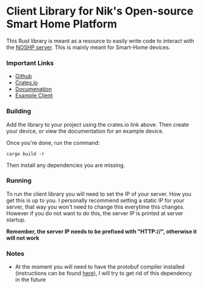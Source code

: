 # Client Library for Nik's Open-source Smart Home Platform 
This Rust library is meant as a resource to easily write code to interact with the [NOSHP server](https://github.com/niknik3610/IoT_Platform). This is mainly meant for Smart-Home devices.  

### Important Links
- [Github](https://github.com/niknik3610/IoT_Platform)
- [Crates.io](https://crates.io/crates/NOSHP-Client)
- [Documenation](https://docs.rs/NOSHP-Client/0.1.2/NOSHP_Client/)
- [Example Client](https://github.com/niknik3610/Example-Iot-Device)

### Building 
Add the library to your project using the crates.io link above. Then create your device, or view the documentation for an example device.

Once you're done, run the command:

```cargo build -r```

Then install any dependencies you are missing.

### Running
To run the client library you will need to set the IP of your server. How you get this is up to you. I personally recommend setting a static IP for your server, that way you won't need to change this everytime this changes. However if you do not want to do this, the server IP is printed at server startup. 

**Remember, the server IP needs to be prefixed with "HTTP://", otherwise it will not work**

### Notes
- At the moment you will need to have the protobuf compiler installed (instructions can be found [here](https://grpc.io/docs/protoc-installation/)), I will try to get rid of this dependency in the future

